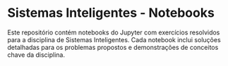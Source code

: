 # Sistemas Inteligentes - Notebooks

Este repositório contém notebooks do Jupyter com exercícios resolvidos para a disciplina de Sistemas Inteligentes. Cada notebook inclui soluções detalhadas para os problemas propostos e demonstrações de conceitos chave da disciplina.
